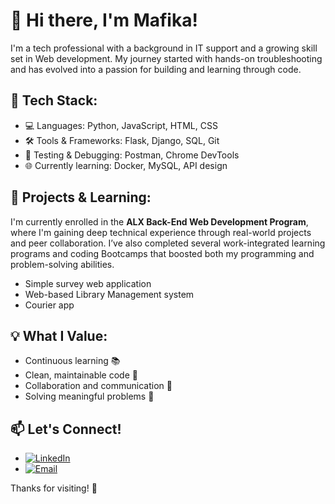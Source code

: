 # 👋 Hi there, I'm Mafika!

I'm a tech professional with a background in IT support and a growing skill set in Web development. My journey started with hands-on troubleshooting and has evolved into a passion for building and learning through code.

## 🧰 Tech Stack:
- 💻 Languages: Python, JavaScript, HTML, CSS
- 🛠️ Tools & Frameworks: Flask, Django, SQL, Git
- 🧪 Testing & Debugging: Postman, Chrome DevTools
- 🌐 Currently learning: Docker, MySQL, API design

## 🚀 Projects & Learning:
I'm currently enrolled in the **ALX Back-End Web Development Program**, where I'm gaining deep technical experience through real-world projects and peer collaboration. I’ve also completed several work-integrated learning programs and coding Bootcamps that boosted both my programming and problem-solving abilities.
- Simple survey web application
- Web-based Library Management system
- Courier app 

## 💡 What I Value:
- Continuous learning 📚
- Clean, maintainable code 🧼
- Collaboration and communication 🤝
- Solving meaningful problems 🧩

## 📫 Let's Connect!
- [![LinkedIn](https://img.shields.io/badge/LinkedIn-blue?style=flat&logo=linkedin&logoColor=white)](https://www.linkedin.com/in/mafikamahlobo/)
- [![Email](https://img.shields.io/badge/Email-D14836?style=flat&logo=gmail&logoColor=white)](mailto:rudolphmafika@gmail.com)

Thanks for visiting! 🚀
